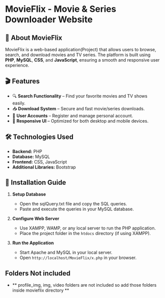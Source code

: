 # MovieFlix - Movie & Series Downloader Website

## 📌 About MovieFlix
MovieFlix is a web-based application(Project) that allows users to browse, search, and download movies and TV series. The platform is built using **PHP**, **MySQL**, **CSS**, and **JavaScript**, ensuring a smooth and responsive user experience. 

## 🎬 Features
- 🔍 **Search Functionality** – Find your favorite movies and TV shows easily.
- 📥 **Download System** – Secure and fast movie/series downloads.
- 📑 **User Accounts** – Register and manage personal account.
- 🎨 **Responsive UI** – Optimized for both desktop and mobile devices.

## 🛠️ Technologies Used
- **Backend:** PHP
- **Database:** MySQL
- **Frontend:** CSS, JavaScript
- **Additional Libraries:** Bootstrap 

## 🚀 Installation Guide
1. **Setup Database**
   - Open the sqlQuery.txt file and copy the SQL queries.
   - Paste and execute the queries in your MySQL database.
   
2. **Configure Web Server**
   - Use XAMPP, WAMP, or any local server to run the PHP application.
   - Place the project folder in the `htdocs` directory (if using XAMPP).
   
3. **Run the Application**
   - Start Apache and MySQL in your local server.
   - Open `http://localhost/MovieFlix/x.php` in your browser.

## Folders Not included
- ** profile_img, img, video folders are not included so add those folders inside movieflix directory **
